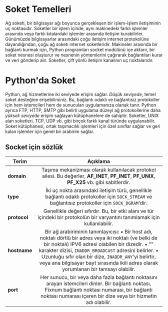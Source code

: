 # Soket Temelleri

Ağ soketi, bir bilgisayar ağı boyunca gerçekleşen bir işlem-işlem iletişiminin uç noktasıdır. Soketler bir işlem içinde, aynı makinedeki farklı işlemler arasında veya farklı kıtalardaki işlemler arasında iletişim kurabilirler. Günümüzde bilgisayarlar arasındaki çoğu iletişim internet protokolüne dayandığından, çoğu ağ soketi internet soketleridir. Makineler arasında bir bağlantı kurmak için, Python programları socket modülünü içe aktarır, bir soket nesnesi oluşturur ve nesnenin yöntemlerini çağırarak bağlantıları kurar ve veri gönderip alır. Soketler, çift yönlü iletişim kanalının uç noktalarıdır.

# Python'da Soket

Python, ağ hizmetlerine iki seviyede erişim sağlar. _Düşük seviyede_, temel soket desteğine erişebilirsiniz. Bu, bağlantı odaklı ve bağlantısız protokoller için hem istemcileri hem de sunucuları uygulamanıza olanak tanır. Python ayrıca FTP, HTTP, SMTP gibi belirli uygulama düzeyi ağ protokollerine daha _yüksek seviyede_ erişim sağlayan kütüphanelere de sahiptir. Soketler, UNIX alan soketleri, TCP, UDP vb. gibi birçok farklı kanal türünde uygulanabilir. Soket kütüphanesi, ortak taşımacılık işlemleri için özel sınıflar sağlar ve geri kalan işlemler için genel bir arabirim sağlar.

## Socket için sözlük

| Terim         | Açıklama      |
| ------------- |:-------------:| 
| **domain**    | Taşıma mekanizması olarak kullanılacak protokol ailesi. Bu değerler, **AF_INET**, **PF_INET**, **PF_UNIX**, **PF_X25** vb. gibi sabitlerdir. | 
| **type**    | İki uç nokta arasındaki iletişim türü, genellikle bağlantı odaklı protokoller için `SOCK_STREAM` ve bağlantısız protokoller için `SOCK_DGRAM`'dir. | 
| **protocol**    | Genellikle değeri sıfırdır. Bu, bir etki alanı ve tür içindeki bir protokolün bir varyantını tanımlamak için kullanılabilir. | 
| **hostname**    | Bir ağ arabiriminin tanımlayıcısı: • Bir host adı, noktalı dörtlü bir adres veya iki noktalı (ve belki de bir noktalı) IPV6 adresi olabilen bir dizedir. • "**<broadcast>**" karakter dizisi, `INADDR_BROADCAST` adresini belirler. • Uzunluğu sıfır olan bir dize, `INADDR_ANY`'yi belirtir, veya ana bilgisayar bayt sırasında ikili adres olarak yorumlanan bir tamsayı olabilir. | 
| **port**    | Her sunucu, bir veya daha fazla bağlantı noktasını arayan istemcileri dinler. Bir bağlantı noktası, Fixnum bağlantı noktası numarası, bir bağlantı noktası numarası içeren bir dize veya bir hizmetin adı olabilir. | 

